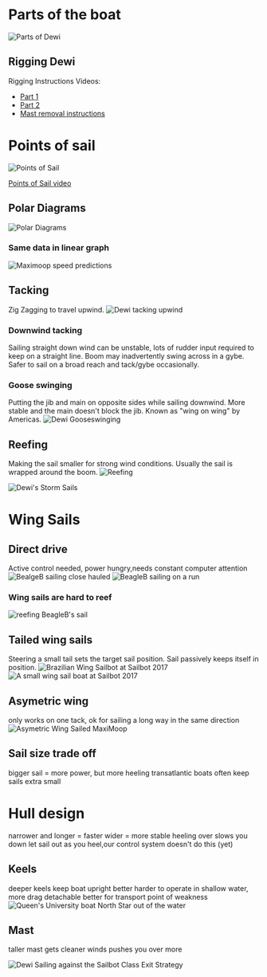 # Parts of the boat
![Parts of Dewi](boatparts.png)

## Rigging Dewi

Rigging Instructions Videos:

 * [Part 1](https://www.youtube.com/watch?v=ZN1mIDve0pk)
 * [Part 2](https://www.youtube.com/watch?v=c_wlABofnBg)
 * [Mast removal instructions](https://www.youtube.com/watch?v=ZqXYH8u4nAE)

# Points of sail

![Points of Sail](https://en.wikipedia.org/wiki/File:Points_of_sail.svg)

[Points of Sail video](https://www.youtube.com/watch?v=tYo5tvojU0I)

##  Polar Diagrams
![Polar Diagrams](https://upload.wikimedia.org/wikipedia/commons/2/29/Downwind_polar_diagram_to_determine_velocity_made_good_at_various_wind_speeds.jpg)

### Same data in linear graph
![Maximoop speed predictions](maximoop_speed.png)

## Tacking
Zig Zagging to travel upwind.
![Dewi tacking upwind](tackingmap.png)

### Downwind tacking
Sailing straight down wind can be unstable, lots of rudder input required to keep on a straight line. Boom may inadvertently swing across in a gybe. Safer to sail on a broad reach and tack/gybe occasionally. 

### Goose swinging
Putting the jib and main on opposite sides while sailing downwind. More stable and the main doesn't block the jib. Known as "wing on wing" by Americas.
![Dewi Gooseswinging](gooseswing.png)

## Reefing
Making the sail smaller for strong wind conditions. Usually the sail is wrapped around the boom.
![Reefing](http://www.spinnaker-sailing.com/sites/default/files/imagefield_thumbs/reefa.gif)

![Dewi's Storm Sails](stormsails.jpg)

# Wing Sails
## Direct drive
Active control needed, power hungry,needs constant computer attention
![BealgeB sailing close hauled](BeagleClose.jpg)
![BeagleB sailing on a run](BeagleRun.jpg)

### Wing sails are hard to reef
![reefing BeagleB's sail](reefwing.jpg)

## Tailed wing sails
Steering a small tail sets the target sail position. Sail passively keeps itself in position.
![Brazilian Wing Sailbot at Sailbot 2017](BrazilWing.jpg)
![A small wing sail boat at Sailbot 2017](SmallWing.jpg)

  
## Asymetric wing
only works on one tack, ok for sailing a long way in the same direction
![Asymetric Wing Sailed MaxiMoop](sailing_images/MaxiMoopWing.jpg)
  
## Sail size trade off
bigger sail = more power, but more heeling
transatlantic boats often keep sails extra small
  
# Hull design
narrower and longer = faster
wider = more stable
heeling over slows you down
let sail out as you heel,our control system doesn't do this (yet)

## Keels
deeper keels keep boat upright better
harder to operate in shallow water, more drag
detachable better for transport
point of weakness
![Queen's University boat North Star out of the water](sailing_images/northstar.jpg)

## Mast
taller mast gets cleaner winds
pushes you over more

![Dewi Sailing against the Sailbot Class Exit Strategy](sailing_images/USNAvsDewi.jpg)

